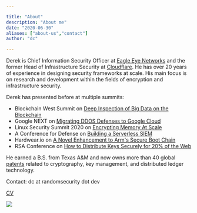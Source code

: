 ```yaml
---

title: "About"
description: "About me"
date: "2020-06-30"
aliases: ["about-us","contact"]
author: "dc"

---
```


Derek is Chief Information Security Officer at [Eagle Eye Networks](https://www.een.com) and the former Head of Infrastructure Security at [Cloudflare](https://www.cloudflare.com/). He has over 20 years of experience in designing security frameworks at scale. His main focus is on research and development within the fields of encryption and infrastructure security.

Derek has presented before at multiple summits:

- Blockchain West Summit on [Deep Inspection of Big Data on the Blockchain](https://blockchain-expo.com/europe/speaker/derek-chamorro/)
- Google NEXT on [Migrating DDOS Defenses to Google Cloud](https://www.youtube.com/watch?v=0XbQG2QX6mY)
- Linux Security Summit 2020 on [Encrypting Memory At Scale](https://www.youtube.com/watch?v=ubTDZ7w4l_8)
- A Conference for Defense on [Building a Serverless SIEM](https://www.youtube.com/watch?v=D1TuCkikXCQ)
- Hardwear.io on [A Novel Enhancement to Arm's Secure Boot Chain](https://www.youtube.com/watch?v=i2IG6Au34xM)
- RSA Conference on [How to Distribute Keys Securely for 20% of the Web](https://www.youtube.com/watch?v=HMmC-0Ueod4)

He earned a B.S. from Texas A&M and now owns more than 40 global [patents](https://patents.google.com/?inventor=Derek+CHAMORRO&dups=language) related to cryptography, key management, and distributed ledger technology.

Contact: dc at randomsecurity dot dev

[CV](https://drive.google.com/file/d/1zXnPMiRlkaE7shA-Cir92tZQwSmVqHmV/view?usp=sharing)

![](/images/cham-fam.jpg)
